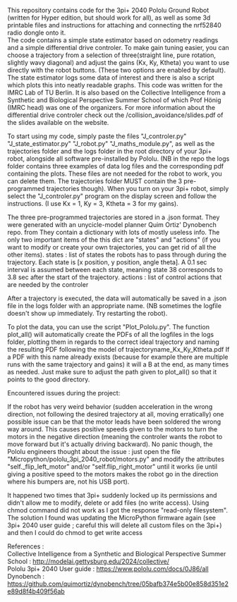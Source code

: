 This repository contains code for the 3pi+ 2040 Pololu Ground Robot (written for Hyper edition, but should work for all), as well as some 3d printable files and instructions for attaching and connecting the nrf52840 radio dongle onto it. <br /> 
The code contains a simple state estimator based on odometry readings and a simple differential drive controler. To make gain tuning easier, you can choose a trajectory from a selection of three(straight line, pure rotation, slightly wavy diagonal)
and adjust the gains (Kx, Ky, Ktheta) you want to use directly with the robot buttons. (These two options are enabled by default). The state estimator logs some data of interest and there is also a script which plots this into neatly readable graphs.
This code was written for the IMRC Lab of TU Berlin. It is also based on the Collective Intelligence from a Synthetic and Biological Perspective Summer School of which Prof Hönig (IMRC head) was one of the organizers. For more information about the differential drive controler
check out the /collision_avoidance/slides.pdf of the slides available on the website.


To start using my code, simply paste the files "J_controler.py" "J_state_estimator.py" "J_robot.py" "J_maths_module.py", as well as the trajectories folder and the logs folder in the root directory of your 3pi+ robot, alongside all software pre-installed by Pololu.
(NB in the repo the logs folder contains three examples of data log files and the corresponding pdf containing the plots. These files are not needed for the robot to work, you can delete them. The trajectories folder MUST contain the 3 pre-programmed trajectories though).
When you turn on your 3pi+ robot, simply select the "J_controler.py" program on the display screen and follow the instructions. (I use Kx = 1, Ky = 3, Ktheta = 3 for my gains).

The three pre-programmed trajectories are stored in a .json format. They were generated with an unycicle-model planner Quim Ortiz' Dynobench repo. from  They contain a dictionary with lots of mostly useless info. The only two important items of the this dict are "states" and "actions" (if you want to modify or create your own trajectories, you can get rid of all the other items).
states : list of states the robots has to pass through during the trajectory. Each state is [x position, y position, angle theta]. A 0.1 sec interval is assumed between each state, meaning state 38 corresponds to 3.8 sec after the start of the trajectory.
actions : list of control actions that are needed by the controler

After a trajectory is executed, the data will automatically be saved in a .json file in the logs folder with an appropriate name. (NB sometimes the logfile doesn't show up immediately. Try restarting the robot). 

To plot the data, you can use the script "Plot_Pololu.py". The function plot_all() will automatically create the PDFs of all the logfiles in the logs folder, plotting them in regards to the correct ideal trajectory and naming the resulting PDF following the model of trajectoryname_Kx_Ky_Ktheta.pdf 
If a PDF with this name already exists (because for example there are multiple runs with the same trajectory and gains) it will a B at the end, as many times as needed. 
Just make sure to adjust the path given to plot_all() so that it points to the good directory.


Encountered issues during the project:

If the robot has very weird behavior (sudden acceleration in the wrong direction, not following the desired trajectory at all, moving erratically) one possible issue can be that the motor leads have been soldered the wrong way around. This causes positive speeds given to the motors to turn the motors in the negative direction
(meaning the controler wants the robot to move forward but it's actually driving backward). No panic though, the Pololu engineers thought about the issue : just open the file "Micropython/pololu_3pi_2040_robot/motors.py" and modify the attributes "self._flip_left_motor" and/or "self.flip_right_motor" until it works 
(ie until giving a positive speed to the motors makes the robot go in the direction where his bumpers are, not his USB port).

It happened two times that 3pi+ suddenly locked up its permissions and didn't allow me to modify, delete or add files (no write access). Using chmod command did not work as I got the response "read-only filesystem". The solution I found was updating the MicroPython firmware again (see 3pi+ 2040 user guide ; careful this will delete all custom files on the 3pi+) and then I could do chmod to get write access



References : <br />
Collective Intelligence from a Synthetic and Biological Perspective Summer School :       http://modelai.gettysburg.edu/2024/collective/  <br />
Pololu 3pi+ 2040 User guide :     https://www.pololu.com/docs/0J86/all  <br />
Dynobench : https://github.com/quimortiz/dynobench/tree/05bafb374e5b00e858d351e2e89d8f4b409f56ab  <br />
